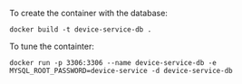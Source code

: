 To create the container with the database:
```
docker build -t device-service-db .
```

To tune the containter:
```
docker run -p 3306:3306 --name device-service-db -e MYSQL_ROOT_PASSWORD=device-service -d device-service-db
```
